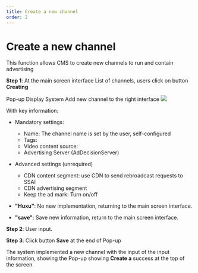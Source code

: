 ```yaml
---
title: Create a new channel
order: 2
---
```

# Create a new channel
This function allows CMS to create new channels to run and contain advertising

 **Step 1**: At the main screen interface List of channels, users click on button **Creating**

Pop-up Display System Add new channel to the right interface ![](../image/Pop-up-create.png)

 With key information:
 * Mandatory settings:
    * Name: The channel name is set by the user, self-configured
    * Tags:
    * Video content source:
    * Advertising Server (AdDecisionServer)
* Advanced settings (unrequired)
    * CDN content segment: use CDN to send rebroadcast requests to SSAI
    * CDN advertising segment
    * Keep the ad mark: Turn on/off

* **"Huxu"**: No new implementation, returning to the main screen interface.
* **"save"**: Save new information, return to the main screen interface.

**Step 2**: User input.

**Step 3**: Click button **Save** at the end of Pop-up

The system implemented a new channel with the input of the input information, showing the Pop-up showing **Create a** success at the top of the screen.
